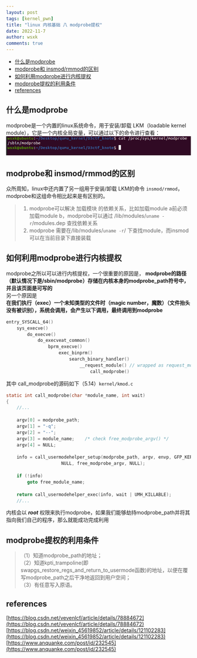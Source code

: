 ```yaml
---
layout: post
tags: [kernel_pwn]
title: "linux 内核基础 八 modprobe提权"
date: 2022-11-7
author: wsxk
comments: true
---
```


- [什么是modprobe<br>](#什么是modprobe)
- [modprobe和 insmod/rmmod的区别<br>](#modprobe和-insmodrmmod的区别)
- [如何利用modprobe进行内核提权<br>](#如何利用modprobe进行内核提权)
- [modprobe提权的利用条件<br>](#modprobe提权的利用条件)
- [references<br>](#references)

## 什么是modprobe<br>
modprobe是一个内置的linux系统命令，用于安装/卸载 LKM（loadable kernel module），它是一个内核全局变量，可以通过以下的命令进行查看：
![](https://raw.githubusercontent.com/wsxk/wsxk_pictures/main/2022-6-27-DNS/20221107192516.png)

## modprobe和 insmod/rmmod的区别<br>
众所周知，linux中还内置了另一组用于安装/卸载 LKM的命令 `insmod/rmmod`，modprobe和这组命令相比起来是有区别的。
> 1. modprobe可以解决 加载模块 的依赖关系，比如加载module a前必须加载module b，modprobe可以通过 /lib/modules/`uname -r`/modules.dep 查找依赖关系
> 2. modprobe 需要在/lib/modules/`uname -r`/ 下查找module，而insmod可以在当前目录下直接装载

## 如何利用modprobe进行内核提权<br>
modprobe之所以可以进行内核提权，一个很重要的原因是， **modprobe的路径（默认情况下是/sbin/modprobe）存储在内核本身的modprobe_path符号中，并且该页面是可写的**<br>
另一个原因是<br>
**在我们执行（exec）一个未知类型的文件时（magic number，魔数）（文件抬头没有被识别），系统会调用，会产生以下调用，最终调用到modprobe**<br>
```c
entry_SYSCALL_64()
    sys_execve()
        do_execve()
            do_execveat_common()
                bprm_execve()
                    exec_binprm()
                        search_binary_handler()
                            __request_module() // wrapped as request_module
                                call_modprobe()
```
其中 call_modprobe的源码如下（5.14）`kernel/kmod.c`
```c
static int call_modprobe(char *module_name, int wait)
{
    //...

    argv[0] = modprobe_path;
    argv[1] = "-q";
    argv[2] = "--";
    argv[3] = module_name;    /* check free_modprobe_argv() */
    argv[4] = NULL;

    info = call_usermodehelper_setup(modprobe_path, argv, envp, GFP_KERNEL,
                     NULL, free_modprobe_argv, NULL);

    if (!info)
        goto free_module_name;

    return call_usermodehelper_exec(info, wait | UMH_KILLABLE);
    //...
```
内核会以 ***root*** 权限来执行modprobe，如果我们能够劫持modprobe_path并将其指向我们自己的程序，那么就能成功完成利用<br>

## modprobe提权的利用条件<br>
> （1）知道modprobe_path的地址；<br>
> （2）知道kpti_trampoline(即swapgs_restore_regs_and_return_to_usermode函数)的地址，以便在覆写modprobe_path之后干净地返回到用户空间；<br>
> （3）有任意写入原语。<br>

## references<br>
[https://blog.csdn.net/vevenlcf/article/details/78884672](https://blog.csdn.net/vevenlcf/article/details/78884672)<br>
[https://blog.csdn.net/weixin_45619852/article/details/121102283](https://blog.csdn.net/weixin_45619852/article/details/121102283)<br>
[https://www.anquanke.com/post/id/232545](https://www.anquanke.com/post/id/232545)<br>